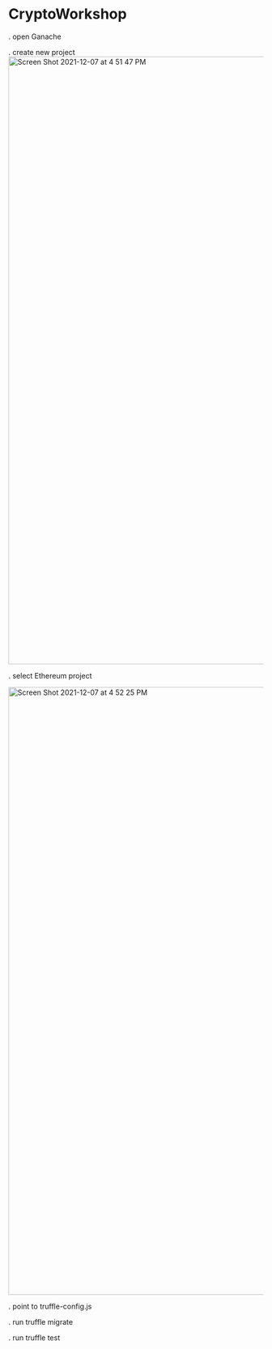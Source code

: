 # CryptoWorkshop


. open Ganache

. create new project
<img width="1201" alt="Screen Shot 2021-12-07 at 4 51 47 PM" src="https://user-images.githubusercontent.com/9152392/145062242-39149f2c-1fa1-4b8d-a8ed-e10ba8eda432.png">

. select Ethereum project


<img width="1201" alt="Screen Shot 2021-12-07 at 4 52 25 PM" src="https://user-images.githubusercontent.com/9152392/145062134-6ad23241-acc1-44c7-ba2c-a260961bf42d.png">

. point to truffle-config.js

. run truffle migrate

. run truffle test
